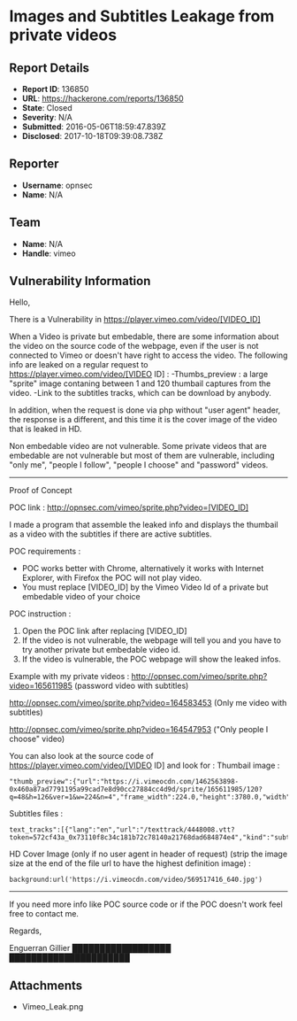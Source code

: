 # Images and Subtitles Leakage from private videos

## Report Details
- **Report ID**: 136850
- **URL**: https://hackerone.com/reports/136850
- **State**: Closed
- **Severity**: N/A
- **Submitted**: 2016-05-06T18:59:47.839Z
- **Disclosed**: 2017-10-18T09:39:08.738Z

## Reporter
- **Username**: opnsec
- **Name**: N/A

## Team
- **Name**: N/A
- **Handle**: vimeo

## Vulnerability Information
Hello,

There is a Vulnerability in https://player.vimeo.com/video/[VIDEO_ID]

When a Video is private but embedable, there are some information about the video on the source code of the webpage, even if the user is not connected to Vimeo or doesn't have right to access the video.
The following info are leaked on a regular request to https://player.vimeo.com/video/[VIDEO ID] :
-Thumbs_preview : a large "sprite" image contaning between 1 and 120 thumbail captures from the video.
-Link to the subtitles tracks, which can be download by anybody.

In addition, when the request is done via php without "user agent" header, the response is a different, and this time it is the cover image of the video that is leaked in HD.

Non embedable video are not vulnerable. Some private videos that are embedable are not vulnerable but most of them are vulnerable, including "only me", "people I follow", "people I choose" and "password" videos.

------
Proof of Concept 

POC link : http://opnsec.com/vimeo/sprite.php?video=[VIDEO_ID]

I made a program that assemble the leaked info and displays the thumbail as a video with the subtitles if there are active subtitles.

POC requirements :
- POC works better with Chrome, alternatively it works with Internet Explorer, with Firefox the POC will not play video.
- You must replace [VIDEO_ID] by the Vimeo Video Id of a private but embedable video of your choice

POC instruction :
1. Open the POC link after replacing [VIDEO_ID] 
2. If the video is not vulnerable, the webpage will tell you and you have to try another private but embedable video id.
3. If the video is vulnerable, the POC webpage will show the leaked infos.

Example with my private videos :
http://opnsec.com/vimeo/sprite.php?video=165611985
(password video with subtitles)

http://opnsec.com/vimeo/sprite.php?video=164583453
(Only me video with subtitles)

http://opnsec.com/vimeo/sprite.php?video=164547953
("Only people I choose" video)


You can also look at the source code of https://player.vimeo.com/video/[VIDEO ID] and look for :
Thumbail image :
```
"thumb_preview":{"url":"https://i.vimeocdn.com/1462563898-0x460a87ad7791195a99cad7e8d90cc27884cc4d9d/sprite/165611985/120?q=48&h=126&ver=1&w=224&n=4","frame_width":224.0,"height":3780.0,"width":896.0,"frame_height":126,"frames":120,"columns":4.0
```

Subtitles files :
```
text_tracks":[{"lang":"en","url":"/texttrack/4448008.vtt?token=572cf43a_0x73110f8c34c181b72c78140a21768dad684874e4","kind":"subtitles","id":4448008,"label":"English"}]
```

HD Cover Image (only if no user agent in header of request) (strip the image size at the end of the file url to have the highest definition image) :
```
background:url('https://i.vimeocdn.com/video/569517416_640.jpg')
```


-------

If you need more info like POC source code or if the POC doesn't work feel free to contact me.

Regards,

Enguerran Gillier
&#x2588;&#x2588;&#x2588;&#x2588;&#x2588;&#x2588;&#x2588;&#x2588;&#x2588;&#x2588;&#x2588;&#x2588;&#x2588;&#x2588;&#x2588;&#x2588;&#x2588;&#x2588;
&#x2588;&#x2588;&#x2588;&#x2588;&#x2588;&#x2588;&#x2588;&#x2588;&#x2588;&#x2588;&#x2588;&#x2588;&#x2588;&#x2588;&#x2588;&#x2588;&#x2588;&#x2588;&#x2588;&#x2588;&#x2588;&#x2588;

## Attachments
- Vimeo_Leak.png
